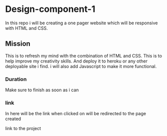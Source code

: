 # Design-component-1
In this repo i will be creating a one pager website which will be responsive with HTML and CSS.


## Mission
This is to refresh my mind with the combination of HTML and CSS.
This is to help improve my creativity skills.
And deploy it to heroku or any other deployable site i find. 
i will also add Javascript to make it more functional.

### Duration
Make sure to finish as soon as i can 

### link
In here will be the link when clicked on will be redirected to the page created


link to the project 

